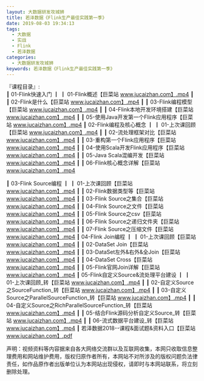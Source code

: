 ```yaml
---
layout: 大数据研发攻城狮
title: 若泽数据《Flink生产最佳实践第一季》
date: 2019-08-03 19:34:13
tags:
  - 大数据
  - 实战
  - Flink
  - 若泽数据 
categories:
  - 大数据研发攻城狮
keywords: 若泽数据《Flink生产最佳实践第一季》
---
```

『课程目录』:  
┃  01-Flink快速入门
┃  ┃  01-Flink概述【巨菜站 www.jucaizhan.com】.mp4
┃  ┃  02-Flink是什么【巨菜站 www.jucaizhan.com】.mp4
┃  ┃  03-Flink编程模型【巨菜站 www.jucaizhan.com】.mp4
┃  ┃  04-Flink本地开发环境搭建【巨菜站 www.jucaizhan.com】.mp4
┃  ┃  05-使用Java开发第一个Flink应用程序【巨菜站 www.jucaizhan.com】.mp4
┃  02-Flink编程及核心概念
┃  ┃  01-上次课回顾【巨菜站 www.jucaizhan.com】.mp4
┃  ┃  02-流处理框架对比【巨菜站 www.jucaizhan.com】.mp4
┃  ┃  03-重构第一个Flink应用程序【巨菜站 www.jucaizhan.com】.mp4
┃  ┃  04-使用Scala开发Flink应用程序【巨菜站 www.jucaizhan.com】.mp4
┃  ┃  05-Java Scala混编开发【巨菜站 www.jucaizhan.com】.mp4
┃  ┃  06-Flink核心概念详解【巨菜站 www.jucaizhan.com】.mp4
<!-- more -->
┃  03-Flink Source编程
┃  ┃  01-上次课回顾【巨菜站 www.jucaizhan.com】.mp4
┃  ┃  02-Flink数据类型等【巨菜站 www.jucaizhan.com】.mp4
┃  ┃  03-Flink Source之集合【巨菜站 www.jucaizhan.com】.mp4
┃  ┃  04-Flink Source之文件【巨菜站 www.jucaizhan.com】.mp4
┃  ┃  05-Flink Source之csv【巨菜站 www.jucaizhan.com】.mp4
┃  ┃  06-Flink Source之递归文件夹【巨菜站 www.jucaizhan.com】.mp4
┃  ┃  07-Flink Source之压缩文件【巨菜站 www.jucaizhan.com】.mp4
┃  04-Flink Join编程
┃  ┃  01-上次课回顾【巨菜站 www.jucaizhan.com】.mp4
┃  ┃  02-DataSet Join【巨菜站 www.jucaizhan.com】.mp4
┃  ┃  03-DataSet左外&右外&全Join【巨菜站 www.jucaizhan.com】.mp4
┃  ┃  04-DataSet Cross【巨菜站 www.jucaizhan.com】.mp4
┃  ┃  05-Flink官网Join详解【巨菜站 www.jucaizhan.com】.mp4
┃  05-Flink自定义Source&流处理平台建设
┃  ┃  01-上次课回顾_转【巨菜站 www.jucaizhan.com】.mp4
┃  ┃  02-自定义Source之SourceFunction_转【巨菜站 www.jucaizhan.com】.mp4
┃  ┃  03-自定义Source之ParallelSourceFunction_转【巨菜站 www.jucaizhan.com】.mp4
┃  ┃  04-自定义Source之RichParallelSourceFunction_转【巨菜站 www.jucaizhan.com】.mp4
┃  ┃  05-结合Flink源码分析自定义Source_转【巨菜站 www.jucaizhan.com】.mp4
┃  ┃  06-流式数据平台建设_转【巨菜站 www.jucaizhan.com】.mp4
┃  若泽数据2018--课程&面试题&资料入口【巨菜站 www.jucaizhan.com】.pdf
<div class="post-copyright">
    <div class="post-copyright__author">
      <span class="post-copyright-meta">声明：视频资料等内容据来自各大网络交流群以及互联网收集，本网只收取信息整理费用和网站维护费用，版权归原作者所有，本网站不对所涉及的版权问题负法律责任，如作品原作者出版单位认为本网站出现侵权，请即时与本网站联系，将立刻删除处理。 </span>
    </div>
</div>

<blockquote class="blockquote-center">

</blockquote>

